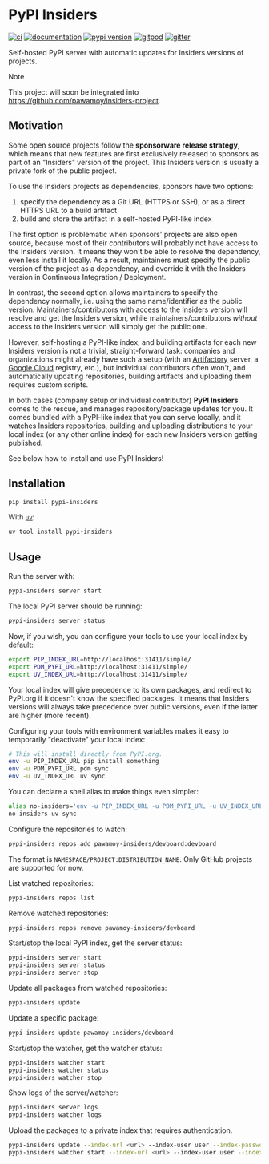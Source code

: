# PyPI Insiders

[![ci](https://github.com/pawamoy/pypi-insiders/workflows/ci/badge.svg)](https://github.com/pawamoy/pypi-insiders/actions?query=workflow%3Aci)
[![documentation](https://img.shields.io/badge/docs-mkdocs-708FCC.svg?style=flat)](https://pawamoy.github.io/pypi-insiders/)
[![pypi version](https://img.shields.io/pypi/v/pypi-insiders.svg)](https://pypi.org/project/pypi-insiders/)
[![gitpod](https://img.shields.io/badge/gitpod-workspace-708FCC.svg?style=flat)](https://gitpod.io/#https://github.com/pawamoy/pypi-insiders)
[![gitter](https://badges.gitter.im/join%20chat.svg)](https://app.gitter.im/#/room/#pypi-insiders:gitter.im)

Self-hosted PyPI server with automatic updates for Insiders versions of projects.

> [!NOTE]
> This project will soon be integrated into https://github.com/pawamoy/insiders-project.

## Motivation

Some open source projects follow the **sponsorware release strategy**,
which means that new features are first exclusively released to sponsors
as part of an "Insiders" version of the project.
This Insiders version is usually a private fork of the public project.

To use the Insiders projects as dependencies, sponsors have two options:

1. specify the dependency as a Git URL (HTTPS or SSH), or as a direct HTTPS URL to a build artifact
1. build and store the artifact in a self-hosted PyPI-like index

The first option is problematic when sponsors' projects are also open source,
because most of their contributors will probably not have access to the Insiders version.
It means they won't be able to resolve the dependency, even less install it locally.
As a result, maintainers must specify the public version of the project as a dependency,
and override it with the Insiders version in Continuous Integration / Deployment.

In contrast, the second option allows maintainers to specify the dependency normally,
i.e. using the same name/identifier as the public version.
Maintainers/contributors with access to the Insiders version
will resolve and get the Insiders version,
while maintainers/contributors *without* access to the Insiders version
will simply get the public one.

However, self-hosting a PyPI-like index,
and building artifacts for each new Insiders version
is not a trivial, straight-forward task:
companies and organizations might already have such a setup
(with an [Artifactory] server, a [Google Cloud] registry, etc.),
but individual contributors often won't,
and automatically updating repositories, building artifacts
and uploading them requires custom scripts.

  [Artifactory]: https://jfrog.com/help/r/jfrog-artifactory-documentation/pypi-repositories
  [Google Cloud]: https://cloud.google.com/artifact-registry/docs/python

In both cases (company setup or individual contributor)
**PyPI Insiders** comes to the rescue, and manages repository/package updates for you.
It comes bundled with a PyPI-like index that you can serve locally,
and it watches Insiders repositories, building and uploading
distributions to your local index (or any other online index)
for each new Insiders version getting published.

See below how to install and use PyPI Insiders!

## Installation

```bash
pip install pypi-insiders
```

With [`uv`](https://docs.astral.sh/uv/):

```bash
uv tool install pypi-insiders
```

## Usage

Run the server with:

```bash
pypi-insiders server start
```

The local PyPI server should be running:

```bash
pypi-insiders server status
```

Now, if you wish, you can configure your tools to use your local index by default:

```bash
export PIP_INDEX_URL=http://localhost:31411/simple/
export PDM_PYPI_URL=http://localhost:31411/simple/
export UV_INDEX_URL=http://localhost:31411/simple/
```

Your local index will give precedence to its own packages,
and redirect to PyPI.org if it doesn't know the specified packages.
It means that Insiders versions will always take precedence
over public versions, even if the latter are higher (more recent).

Configuring your tools with environment variables makes it easy
to temporarily "deactivate" your local index:

```bash
# This will install directly from PyPI.org.
env -u PIP_INDEX_URL pip install something
env -u PDM_PYPI_URL pdm sync
env -u UV_INDEX_URL uv sync
```

You can declare a shell alias to make things even simpler:

```bash
alias no-insiders='env -u PIP_INDEX_URL -u PDM_PYPI_URL -u UV_INDEX_URL'
no-insiders uv sync
```

Configure the repositories to watch:

```bash
pypi-insiders repos add pawamoy-insiders/devboard:devboard
```

The format is `NAMESPACE/PROJECT:DISTRIBUTION_NAME`.
Only GitHub projects are supported for now.

List watched repositories:

```bash
pypi-insiders repos list
```

Remove watched repositories:

```bash
pypi-insiders repos remove pawamoy-insiders/devboard
```

Start/stop the local PyPI index, get the server status:

```bash
pypi-insiders server start
pypi-insiders server status
pypi-insiders server stop
```

Update all packages from watched repositories:

```bash
pypi-insiders update
```

Update a specific package:

```bash
pypi-insiders update pawamoy-insiders/devboard
```

Start/stop the watcher, get the watcher status:

```bash
pypi-insiders watcher start
pypi-insiders watcher status
pypi-insiders watcher stop
```

Show logs of the server/watcher:

```bash
pypi-insiders server logs
pypi-insiders watcher logs
```

Upload the packages to a private index that requires authentication.

```bash
pypi-insiders update --index-url <url> --index-user user --index-password <password>
pypi-insiders watcher start --index-url <url> --index-user user --index-password <password>
```